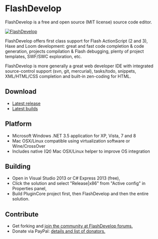 FlashDevelop
============

FlashDevelop is a free and open source (MIT license) source code editor.

[![FlashDevelop](http://flashdevelop.org/screenshots/fdstart-mini.png "FlashDevelop")](http://www.flashdevelop.org/)

FlashDevelop offers first class support for Flash ActionScript (2 and 3), Haxe and Loom development: great and fast code completion & code generation, projects compilation & Flash debugging, plenty of project templates, SWF/SWC exploration, etc.

FlashDevelop is more generally a great web developer IDE with integrated source-control support (svn, git, mercurial), tasks/todo, snippets, XML/HTML/CSS completion and built-in zen-coding for HTML.

Download
--------

* [Latest release](http://www.flashdevelop.org/community/viewforum.php?f=11)
* [Latest builds](http://www.flashdevelop.org/community/viewtopic.php?f=9&t=3529)

Platform
--------

* Microsoft Windows .NET 3.5 application for XP, Vista, 7 and 8
* Mac OSX/Linux compatible using virtualization software or Wine/CrossOver
* Includes native (Qt) Mac OSX/Linux helper to improve OS integration

Building
--------

* Open in Visual Studio 2013 or C# Express 2013 (free),
* Click the solution and select "Release|x86" from "Active config" in Properties panel,
* Build PluginCore project first, then FlashDevelop and then the entire solution.

Contribute
--------

* Get forking and [join the community at FlashDevelop forums.](http://www.flashdevelop.org/community/index.php)
* Donate via PayPal: [details and list of donators.](http://www.flashdevelop.org/wikidocs/index.php?title=FlashDevelop:Site_support)
